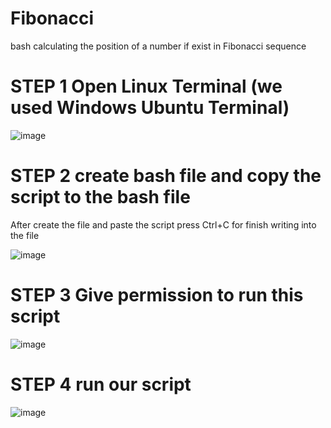 # Fibonacci
bash calculating the position of a number if exist in Fibonacci sequence

# STEP 1 Open Linux Terminal (we used Windows Ubuntu Terminal)

![image](https://github.com/SomeoneEl5e/Fibonacci/assets/93217023/c7dc4220-7f80-4376-b74e-8864d19f419c)

# STEP 2 create bash file and copy the script to the bash file

After create the file and paste the script  press Ctrl+C for finish writing into the file

![image](https://github.com/SomeoneEl5e/Fibonacci/assets/93217023/5c52f633-dac2-4e15-be24-427309f8610e)

# STEP 3 Give permission to run this  script

![image](https://github.com/SomeoneEl5e/Fibonacci/assets/93217023/bc85c01b-65b4-4bdf-93e9-9bbfbf62a7c4)

# STEP 4 run our script

![image](https://github.com/SomeoneEl5e/Fibonacci/assets/93217023/1da8a821-f3b7-42ee-8623-c2a1a59fe54a)
